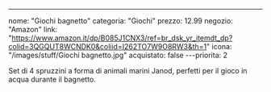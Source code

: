 ---
nome: "Giochi bagnetto"
categoria: "Giochi"
prezzo: 12.99
negozio: "Amazon"
link: "https://www.amazon.it/dp/B085J1CNX3/ref=br_dsk_yr_itemdt_dp?colid=3QGQUT8WCNDK0&coliid=I262TO7W9O8RW3&th=1"
icona: "/images/stuff/Giochi bagnetto.jpg"
acquistato: false
---priorita: 2

Set di 4 spruzzini a forma di animali marini Janod, perfetti per il gioco in acqua durante il bagnetto.
